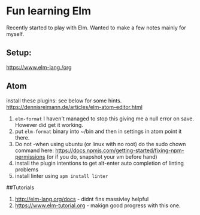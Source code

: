 # Fun learning Elm

Recently started to play with Elm. Wanted to make a few notes mainly for myself.

## Setup:
https://www.elm-lang./org

## Atom
install these plugins: see below for some hints.
https://dennisreimann.de/articles/elm-atom-editor.html


1. `elm-format` I haven't managed to stop this giving me a null error on save. However did get it working.
1. put `elm-format` binary into ~/bin and then in settings in atom point it there.
2. Do not -when using ubuntu (or linux with no root) do the sudo chown command here:  https://docs.npmjs.com/getting-started/fixing-npm-permissions (or if you do, snapshot your vm before hand)
3. install the plugin intentions to get alt-enter auto completion of linting problems
4. install linter using `apm install linter`

##Tutorials
1. http://elm-lang.org/docs - didnt fins massivley helpful
2. https://www.elm-tutorial.org - makign good progress with this one.
